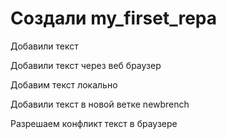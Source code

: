 ﻿# Создали my_firset_repa

Добавили текст

Добавили текст через веб браузер

Добавим текст локально

Добавили текст в новой ветке newbrench

Разрешаем конфликт текст в браузере
